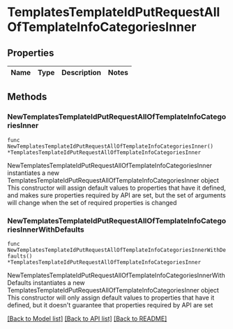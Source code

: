 # TemplatesTemplateIdPutRequestAllOfTemplateInfoCategoriesInner

## Properties

Name | Type | Description | Notes
------------ | ------------- | ------------- | -------------

## Methods

### NewTemplatesTemplateIdPutRequestAllOfTemplateInfoCategoriesInner

`func NewTemplatesTemplateIdPutRequestAllOfTemplateInfoCategoriesInner() *TemplatesTemplateIdPutRequestAllOfTemplateInfoCategoriesInner`

NewTemplatesTemplateIdPutRequestAllOfTemplateInfoCategoriesInner instantiates a new TemplatesTemplateIdPutRequestAllOfTemplateInfoCategoriesInner object
This constructor will assign default values to properties that have it defined,
and makes sure properties required by API are set, but the set of arguments
will change when the set of required properties is changed

### NewTemplatesTemplateIdPutRequestAllOfTemplateInfoCategoriesInnerWithDefaults

`func NewTemplatesTemplateIdPutRequestAllOfTemplateInfoCategoriesInnerWithDefaults() *TemplatesTemplateIdPutRequestAllOfTemplateInfoCategoriesInner`

NewTemplatesTemplateIdPutRequestAllOfTemplateInfoCategoriesInnerWithDefaults instantiates a new TemplatesTemplateIdPutRequestAllOfTemplateInfoCategoriesInner object
This constructor will only assign default values to properties that have it defined,
but it doesn't guarantee that properties required by API are set


[[Back to Model list]](../README.md#documentation-for-models) [[Back to API list]](../README.md#documentation-for-api-endpoints) [[Back to README]](../README.md)


